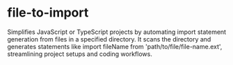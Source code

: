 # file-to-import
Simplifies JavaScript or TypeScript projects by automating import statement generation from files in a specified directory. It scans the directory and generates statements like import fileName from 'path/to/file/file-name.ext', streamlining project setups and coding workflows.
